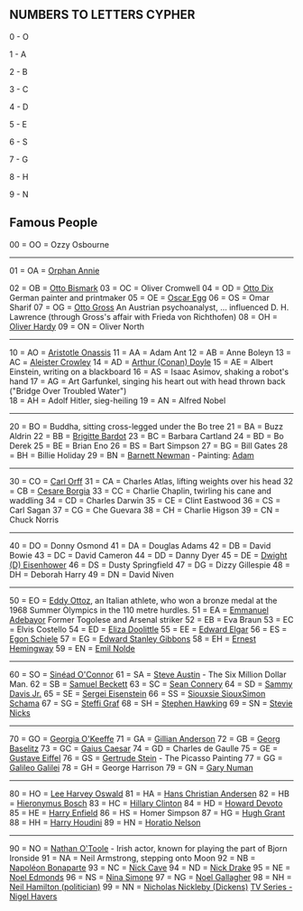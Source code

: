 ## NUMBERS TO LETTERS CYPHER

0 - O

1 - A

2 - B

3 - C

4 - D

5 - E

6 - S

7 - G

8 - H

9 - N

## Famous People


00 = OO = Ozzy Osbourne 

----------------------------------------------------------------------

01 = OA = [Orphan Annie](http://en.wikipedia.org/wiki/Little_Orphan_Annie)

02 = OB = [Otto Bismark](http://en.wikipedia.org/wiki/Otto_von_Bismarck)
03 = OC = Oliver Cromwell
04 = OD = [Otto Dix](http://en.wikipedia.org/wiki?curid=22351) German painter and printmaker
05 = OE = [Oscar Egg](http://en.wikipedia.org/wiki?curid=10185512)
06 = OS = Omar Sharif
07 = OG = [Otto Gross](http://en.wikipedia.org/wiki?curid=6010829) An Austrian psychoanalyst, ... influenced D. H. Lawrence (through Gross's affair with Frieda von Richthofen)
08 = OH = [Oliver Hardy](http://en.wikipedia.org/wiki?curid=84345)
09 = ON = Oliver North

----------------------------------------------------------------------

10 = AO = [Aristotle Onassis](http://en.wikipedia.org/wiki?curid=155033)
11 = AA = Adam Ant
12 = AB = Anne Boleyn
13 = AC = [Aleister Crowley](http://en.wikipedia.org/wiki/Aleister_Crowley)
14 = AD = [Arthur (Conan) Doyle](http://en.wikipedia.org/wiki?curid=18951335)
15 = AE = Albert Einstein, writing on a blackboard
16 = AS =  Isaac Asimov, shaking a robot's hand
17 = AG = Art Garfunkel, singing his heart out with head thrown back
	  ("Bridge Over Troubled Water")	
18 = AH = Adolf Hitler, sieg-heiling
19 = AN =  Alfred Nobel

----------------------------------------------------------------------

20 = BO = Buddha, sitting cross-legged under the Bo tree
21 = BA = Buzz Aldrin
22 = BB = [Brigitte Bardot](http://en.wikipedia.org/wiki/Brigitte_Bardot)
23 = BC = Barbara Cartland
24 = BD = Bo Derek
25 = BE = Brian Eno
26 = BS = Bart Simpson
27 = BG = Bill Gates
28 = BH = Billie Holiday
29 = BN = [Barnett Newman](http://en.wikipedia.org/wiki?curid=238470) - Painting: [Adam ](http://www.tate.org.uk/art/artworks/newman-adam-t01091)

----------------------------------------------------------------------

30 = CO = [Carl Orff](http://en.wikipedia.org/wiki?curid=57634)
31 = CA = Charles Atlas, lifting weights over his head
32 = CB = [Cesare Borgia](http://en.wikipedia.org/wiki?curid=7504)
33 = CC = Charlie Chaplin, twirling his cane and waddling
34 = CD = Charles Darwin
35 = CE = Clint Eastwood
36 = CS = Carl Sagan
37 = CG = Che Guevara
38 = CH = Charlie Higson
39 = CN = Chuck Norris 

----------------------------------------------------------------------

40 = DO = Donny Osmond
41 = DA = Douglas Adams
42 = DB = David Bowie
43 = DC = David Cameron
44 = DD = Danny Dyer
45 = DE = [Dwight (D) Eisenhower](http://en.wikipedia.org/wiki?curid=8182)
46 = DS = Dusty Springfield
47 = DG = Dizzy Gillespie
48 = DH = Deborah Harry
49 = DN = David Niven

----------------------------------------------------------------------

50 = EO = [Eddy Ottoz](http://en.wikipedia.org/wiki/Eddy_Ottoz), an Italian athlete, who won a bronze medal at the 1968 Summer Olympics in the 110 metre hurdles.
51 = EA = [Emmanuel Adebayor](http://en.wikipedia.org/wiki?curid=2604793) Former Togolese and Arsenal striker
52 = EB = Eva Braun
53 = EC = Elvis Costello
54 = ED = [Eliza Doolittle](http://en.wikipedia.org/wiki/Eliza_Doolittle)
55 = EE = [Edward Elgar](http://en.wikipedia.org/wiki/Edward_Elgar)
56 = ES = [Egon Schiele](http://en.wikipedia.org/wiki?curid=50835)
57 = EG = [Edward Stanley Gibbons](http://en.wikipedia.org/wiki?curid=464928)
58 = EH = [Ernest Hemingway](http://en.wikipedia.org/wiki?curid=9428)
59 = EN = [Emil Nolde](http://en.wikipedia.org/wiki?curid=49797)

----------------------------------------------------------------------

60 = SO = [Sinéad O'Connor](http://en.wikipedia.org/wiki?curid=144848)
61 = SA = [Steve Austin](http://en.wikipedia.org/wiki/Steve_Austin_(character)) - The Six Million Dollar Man.
62 = SB = [Samuel Beckett](http://en.wikipedia.org/wiki/Samuel_Beckett)
63 = SC = [Sean Connery](http://en.wikipedia.org/wiki?curid=26709)
64 = SD = [Sammy Davis Jr.](http://en.wikipedia.org/wiki?curid=194551)
65 = SE = [Sergei Eisenstein](http://en.wikipedia.org/wiki?curid=28380)
66 = SS = [Siouxsie Sioux](http://en.wikipedia.org/wiki/Siouxsie_Sioux )[Simon Schama](http://en.wikipedia.org/wiki?curid=474562)
67 = SG = [Steffi Graf](http://en.wikipedia.org/wiki?curid=164640)
68 = SH = [Stephen Hawking](http://en.wikipedia.org/wiki?curid=19376148)
69 = SN = [Stevie Nicks](http://en.wikipedia.org/wiki?curid=36648)

----------------------------------------------------------------------

70 = GO = [Georgia O'Keeffe](http://en.wikipedia.org/wiki?curid=311615)
71 = GA = [Gillian Anderson](http://en.wikipedia.org/wiki?curid=42238)
72 = GB = [Georg Baselitz](http://en.wikipedia.org/wiki?curid=501485)
73 = GC = [Gaius Caesar](http://en.wikipedia.org/wiki?curid=15924)
74 = GD = Charles de Gaulle
75 = GE = [Gustave Eiffel](http://en.wikipedia.org/wiki?curid=12232)
76 = GS = [Gertrude Stein](http://en.wikipedia.org/wiki?curid=62004) - The Picasso Painting
77 = GG = [Galileo Galilei](http://en.wikipedia.org/wiki?curid=29688374)
78 = GH = George Harrison
79 = GN = [Gary Numan](http://en.wikipedia.org/wiki/Gary_Numan)

----------------------------------------------------------------------

80 = HO = [Lee Harvey Oswald](http://en.wikipedia.org/wiki/Lee_Harvey_Oswald)
81 = HA = [Hans Christian Andersen](http://en.wikipedia.org/wiki?curid=13550)
82 = HB = [Hieronymus Bosch](http://en.wikipedia.org/wiki?curid=45732)
83 = HC = [Hillary Clinton](http://en.wikipedia.org/wiki?curid=5043192)
84 = HD = [Howard Devoto](http://en.wikipedia.org/wiki/Howard_Devoto)
85 = HE = [Harry Enfield](http://en.wikipedia.org/wiki?curid=38042)
86 = HS = Homer Simpson
87 = HG = [Hugh Grant](http://en.wikipedia.org/wiki?curid=170779)
88 = HH = [Harry Houdini](http://en.wikipedia.org/wiki?curid=53395)
89 = HN = [Horatio Nelson](http://en.wikipedia.org/wiki?curid=24874360)

----------------------------------------------------------------------

90 = NO = [Nathan O'Toole](http://en.wikipedia.org/wiki?curid=38851485) - Irish actor, known for playing the part of Bjorn Ironside
91 = NA = Neil Armstrong, stepping onto Moon
92 = NB = [Napoléon Bonaparte](http://en.wikipedia.org/wiki?curid=69880)
93 = NC = [Nick Cave](http://en.wikipedia.org/wiki?curid=87536)
94 = ND = [Nick Drake](http://en.wikipedia.org/wiki/Nick_Drake)
95 = NE = [Noel Edmonds](http://en.wikipedia.org/wiki?curid=456405)
96 = NS = [Nina Simone](http://en.wikipedia.org/wiki?curid=214233)
97 = NG = [Noel Gallagher](http://en.wikipedia.org/wiki?curid=194961)
98 = NH = [Neil Hamilton (politician)](http://en.wikipedia.org/wiki?curid=158224)
99 = NN = [Nicholas Nickleby (Dickens)](http://en.wikipedia.org/wiki/Nicholas_Nickleby) [TV Series - Nigel Havers](http://www.amazon.com/Nicholas-Nickleby-Nigel-Havers/dp/B000EMGF3A)
